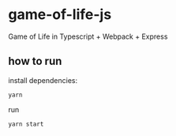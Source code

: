 # game-of-life-js
Game of Life in Typescript + Webpack + Express

## how to run

install dependencies:
```
yarn
```
run

```
yarn start
```

